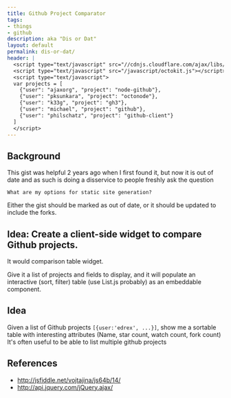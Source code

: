 ```yaml
---
title: Github Project Comparator
tags:
- things
- github
description: aka "Dis or Dat"
layout: default
permalink: dis-or-dat/
header: |
  <script type="text/javascript" src="//cdnjs.cloudflare.com/ajax/libs/underscore.js/1.5.2/underscore-min.js"></script>
  <script type="text/javascript" src="/javascript/octokit.js"></script>
  <script type="text/javascript">
  var projects = [
    {"user": "ajaxorg", "project": "node-github"},
    {"user": "pksunkara", "project": "octonode"},
    {"user": "k33g", "project": "gh3"},
    {"user": "michael", "project": "github"},
    {"user": "philschatz", "project": "github-client"}
  ]
  </script>
---
```


## Background

This gist was helpful 2 years ago when I first found it, but now it is out of date and as such is doing a disservice to people freshly ask the question

    What are my options for static site generation?

Either the gist should be marked as out of date, or it should be updated to include the forks.

## Idea: Create a client-side widget to compare Github projects.

It would comparison table widget.

Give it a list of projects and fields to display, and it will populate an interactive (sort, filter) table (use List.js probably) as an embeddable component.


## Idea

Given a list of Github projects `[{user:'edrex', ...}]`, show me a sortable table with interesting attributes (Name, star count, watch count, fork count)
It's often useful to be able to list multiple github projects

## References

- <http://jsfiddle.net/vojtajina/js64b/14/>
- <http://api.jquery.com/jQuery.ajax/>
